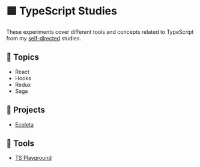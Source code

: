 # 🟦 TypeScript Studies

These experiments cover different tools and concepts related to TypeScript from my [self-directed](https://github.com/DanielBrito/self-learning) studies.

## 📑 Topics

- React
- Hooks
- Redux
- Saga

## :rocket: Projects

- [Ecoleta](https://github.com/DanielBrito/ecoleta-nlw-rocketseat)

## :toolbox: Tools

- [TS Playground](https://www.typescriptlang.org/play)
